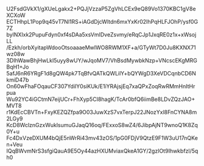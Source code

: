 U2FsdGVkX1/gXUeLgakx2+PQJjVzzaP5ZgVhLCEx9eQ89Vo1370KBC1gV8eXCXoW
ECTHhpL1Pop9q45vT7Nl1RS+iAGdDjcWltdn6mxYxKr02IhPqHLFJOhP/ysf0G7Z
bylNXIxk2PupuFdyn0xf4sDAa5xsVmIDveZsvmy/eRqCJp1JxqRE0z1x+xWsojLL
/Ezkh/orbXyitapWdooOtsoaaaeMwIWO8RWM1XF+a/GTyWt7D0Ju8KXNX71wz08w
3DIhWawBhjHwLkI5uyy8wUY/wJqoMV7/VhBsdMywbkNzp+VNcscEKgMRGBqH1+Jo
5afJ6nR6YRgF1d8gQW4pk7TqBfvQATkQWLilY+bQYWgD3XeVDCqnbCD6NkmiD47b
On60wFhaFOqauCF307YdilY0siKUk/E1iYRAjsjEq7xaQPxZoqRwRMmHnItHrpua
Wu92YC4iGCtmN7eijUCr+FhXyp5CI8hagK/TcAr0bfQ6iimBe8LDvZQzJAO+MVT8
r1KdEcCBVTn+FxyKEZQZfpa9O03JuwXzS7vxTerpJ22JNozYxl8FnCYNA8m2LGy9
KcD8WclznGzxWuklsumuGJaqQ16oq/FExxoS8wZ4/6JibpAjNT9wnoQ1K8Zq0Y+u
Fc4DxVzeDXUM4bQjE5nWrRi43mv43zOS/1pG0FDjV9QtzE9F1W3uU17nQKen+Veu
IQqBWvmNrS3sfgiQauA9E5Oy44azHXUMviaxQkeA1GY/2gzIOt9Ihwkbfzl/5qh0

